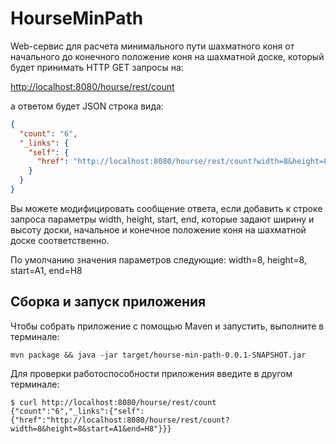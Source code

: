 # HourseMinPath

Web-сервис для расчета минимального пути шахматного коня от начального до конечного положение коня на шахматной доске, который будет принимать HTTP GET запросы на:

[http://localhost:8080/hourse/rest/count]()

а ответом будет JSON строка вида:
```json
{
  "count": "6",
  "_links": {
    "self": {
      "href": "http://localhost:8080/hourse/rest/count?width=8&height=8&start=A1&end=H8"
    }
  }
}
```
Вы можете модифицировать сообщение ответа, если добавить к строке запроса параметры width, height, start, end, которые задают ширину и высоту доски, начальное и конечное положение коня на шахматной доске соответственно.

По умолчанию значения параметров следующие: width=8, height=8, start=A1, end=H8

## Сборка и запуск приложения

Чтобы собрать приложение с помощью Maven и запустить, выполните в терминале:
```
mvn package && java -jar target/hourse-min-path-0.0.1-SNAPSHOT.jar
```
Для проверки работоспособности приложения введите в другом терминале:
```
$ curl http://localhost:8080/hourse/rest/count
{"count":"6","_links":{"self":{"href":"http://localhost:8080/hourse/rest/count?width=8&height=8&start=A1&end=H8"}}}
```
